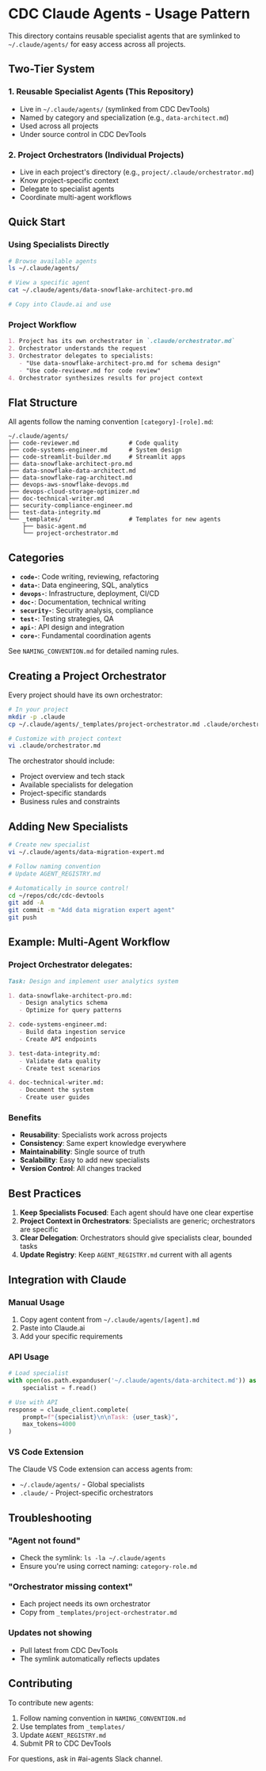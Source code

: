 # CDC Claude Agents - Usage Pattern

This directory contains reusable specialist agents that are symlinked to `~/.claude/agents/` for easy access across all projects.

## Two-Tier System

### 1. Reusable Specialist Agents (This Repository)
- Live in `~/.claude/agents/` (symlinked from CDC DevTools)
- Named by category and specialization (e.g., `data-architect.md`)
- Used across all projects
- Under source control in CDC DevTools

### 2. Project Orchestrators (Individual Projects)
- Live in each project's directory (e.g., `project/.claude/orchestrator.md`)
- Know project-specific context
- Delegate to specialist agents
- Coordinate multi-agent workflows

## Quick Start

### Using Specialists Directly
```bash
# Browse available agents
ls ~/.claude/agents/

# View a specific agent
cat ~/.claude/agents/data-snowflake-architect-pro.md

# Copy into Claude.ai and use
```

### Project Workflow
```markdown
1. Project has its own orchestrator in `.claude/orchestrator.md`
2. Orchestrator understands the request
3. Orchestrator delegates to specialists:
   - "Use data-snowflake-architect-pro.md for schema design"
   - "Use code-reviewer.md for code review"
4. Orchestrator synthesizes results for project context
```

## Flat Structure

All agents follow the naming convention `[category]-[role].md`:

```
~/.claude/agents/
├── code-reviewer.md              # Code quality
├── code-systems-engineer.md      # System design
├── code-streamlit-builder.md     # Streamlit apps
├── data-snowflake-architect-pro.md
├── data-snowflake-data-architect.md
├── data-snowflake-rag-architect.md
├── devops-aws-snowflake-devops.md
├── devops-cloud-storage-optimizer.md
├── doc-technical-writer.md
├── security-compliance-engineer.md
├── test-data-integrity.md
└── _templates/                   # Templates for new agents
    ├── basic-agent.md
    └── project-orchestrator.md
```

## Categories

- **`code-`**: Code writing, reviewing, refactoring
- **`data-`**: Data engineering, SQL, analytics  
- **`devops-`**: Infrastructure, deployment, CI/CD
- **`doc-`**: Documentation, technical writing
- **`security-`**: Security analysis, compliance
- **`test-`**: Testing strategies, QA
- **`api-`**: API design and integration
- **`core-`**: Fundamental coordination agents

See `NAMING_CONVENTION.md` for detailed naming rules.

## Creating a Project Orchestrator

Every project should have its own orchestrator:

```bash
# In your project
mkdir -p .claude
cp ~/.claude/agents/_templates/project-orchestrator.md .claude/orchestrator.md

# Customize with project context
vi .claude/orchestrator.md
```

The orchestrator should include:
- Project overview and tech stack
- Available specialists for delegation
- Project-specific standards
- Business rules and constraints

## Adding New Specialists

```bash
# Create new specialist
vi ~/.claude/agents/data-migration-expert.md

# Follow naming convention
# Update AGENT_REGISTRY.md

# Automatically in source control!
cd ~/repos/cdc/cdc-devtools
git add -A
git commit -m "Add data migration expert agent"
git push
```

## Example: Multi-Agent Workflow

### Project Orchestrator delegates:
```markdown
Task: Design and implement user analytics system

1. data-snowflake-architect-pro.md:
   - Design analytics schema
   - Optimize for query patterns

2. code-systems-engineer.md:
   - Build data ingestion service
   - Create API endpoints

3. test-data-integrity.md:
   - Validate data quality
   - Create test scenarios

4. doc-technical-writer.md:
   - Document the system
   - Create user guides
```

### Benefits
- **Reusability**: Specialists work across projects
- **Consistency**: Same expert knowledge everywhere
- **Maintainability**: Single source of truth
- **Scalability**: Easy to add new specialists
- **Version Control**: All changes tracked

## Best Practices

1. **Keep Specialists Focused**: Each agent should have one clear expertise
2. **Project Context in Orchestrators**: Specialists are generic; orchestrators are specific
3. **Clear Delegation**: Orchestrators should give specialists clear, bounded tasks
4. **Update Registry**: Keep `AGENT_REGISTRY.md` current with all agents

## Integration with Claude

### Manual Usage
1. Copy agent content from `~/.claude/agents/[agent].md`
2. Paste into Claude.ai
3. Add your specific requirements

### API Usage
```python
# Load specialist
with open(os.path.expanduser('~/.claude/agents/data-architect.md')) as f:
    specialist = f.read()

# Use with API
response = claude_client.complete(
    prompt=f"{specialist}\n\nTask: {user_task}",
    max_tokens=4000
)
```

### VS Code Extension
The Claude VS Code extension can access agents from:
- `~/.claude/agents/` - Global specialists
- `.claude/` - Project-specific orchestrators

## Troubleshooting

### "Agent not found"
- Check the symlink: `ls -la ~/.claude/agents`
- Ensure you're using correct naming: `category-role.md`

### "Orchestrator missing context"
- Each project needs its own orchestrator
- Copy from `_templates/project-orchestrator.md`

### Updates not showing
- Pull latest from CDC DevTools
- The symlink automatically reflects updates

## Contributing

To contribute new agents:
1. Follow naming convention in `NAMING_CONVENTION.md`
2. Use templates from `_templates/`
3. Update `AGENT_REGISTRY.md`
4. Submit PR to CDC DevTools

For questions, ask in #ai-agents Slack channel.